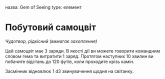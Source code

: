 назва: Gem of Seeing type: елемент

# Побутовий самоцвіт
_Чудотвор, рідкісний (вимагає захоплення)_

Цей самоцвіт має 3 заряди. В якості дії ви можете говорити командним словом гема та витратити 1 заряд. Протягом наступних 10 хвилин ви побачите відстань до 120 футів, коли проходите крізь камін.

Засмінник відновлює 1 d3 звинувачення щодня на світанку. 